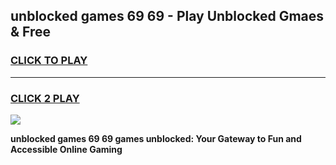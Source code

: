 
## unblocked games 69 69 - Play Unblocked Gmaes & Free
<h3>
<a href="https://news.freeplayer.one?title=unblocked_games_69_69&ref=16F">CLICK TO PLAY</a></h3>
<hr>

<h3>
<a href="https://news.freeplayer.one?title=unblocked_games_69_69&ref=16F">CLICK 2 PLAY</a>
  
</h3>

<a href="https://news.freeplayer.one?title=unblocked_games_69_69&ref=16F/"><img src="https://clearcache.store/games.png"></a>


**unblocked games 69 69 games unblocked: Your Gateway to Fun and Accessible Online Gaming**
